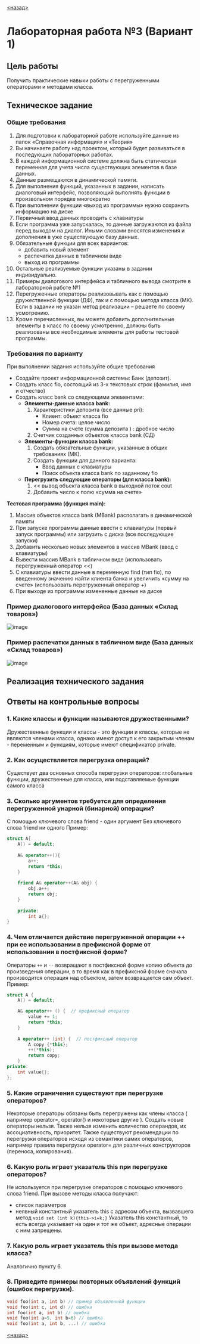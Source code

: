 [<назад>](https://github.com/xXxINFARKTxXx/MIET/tree/main/2Sem/OOP_Spring_2023_MIET)
# Лабораторная работа №3 (Вариант 1)
## Цель работы
Получить практические навыки работы с перегруженными операторами и методами класса.

## Техническое задание

### Общие требования 

1. Для подготовки к лабораторной работе используйте данные из папок «Справочная информация» и «Теория»  
2. Вы начинаете работу над проектом, который будет развиваться в последующих лабораторных работах.  
3. В каждой информационной системе должна быть статическая переменная для учета числа существующих элементов в базе данных. 
4. Данные размещаются в динамической памяти. 
5. Для выполнения функций, указанных в задании, написать диалоговый интерфейс, позволяющий выполнять функции в произвольном порядке многократно
6. При выполнении функции «выход из программы» нужно сохранить информацию на диске 
7. Первичный ввод данных проводить с клавиатуры 
8. Если программа уже запускалась, то данные загружаются из файла перед выходом на диалог. Иными словами вносятся изменения и дополнения в уже существующую базу данных.  
9. Обязательные функции для всех вариантов: 
    + добавить новый элемент  
    + распечатка данных в табличном виде 
    + выход из программы 
10. Остальные реализуемые функции указаны в задании индивидуально. 
11. Примеры диалогового интерфейса и табличного вывода смотрите в лабораторной работе №1 
12. Перегруженные операторы реализовывать как с помощью дружественной функции (ДФ), так и с помощью метода класса (МК). Если в задании не указан метод реализации – решаете по своему усмотрению. 
13. Кроме перечисленных, вы  можете добавить дополнительные элементы в класс по своему усмотрению, должны быть реализованы все необходимые элементы для работы тестовой программы. 

### Требования по варианту

При выполнении задания используйте общие требования
 + Создайте проект информационной системы: Банк (депозит). 
 + Создать класс fio, состоящий из 3-х текстовых строк (фамилия, имя и отчество) 
 + Создать класс bank со следующими элементами:  
	+ **Элементы-данные класса bank:** 
	  1. Характеристики депозита (все данные pri):  
		    + Клиент: объект класса fio  
		    + Номер счета: целое число  
		    + Сумма на счете (сумма депозита ) : дробное число  
	  2. Cчетчик созданных объектов класса bank (СД)   
	+ **Элементы-функции класса bank:**  
		1. Создать обязательные функции, указанные в общих требованиях (МК).    
		2.  Создать функции для данного варианта:   
			  + Ввод данных с клавиатуры   
			  + Поиск объекта класса bank по заданному fio   
	+ **Перегрузить следующие операторы (для класса bank):**
		1. << вывод объекта класса bank в выходной поток cout   
		2.  Добавить число к полю «сумма на счете»   
 
**Тестовая программа (функция main):**
1. Массив объектов класса bank (MBank) располагать в динамической памяти 
2. При запуске программы данные ввести с клавиатуры (первый запуск программы) или загрузить с диска (все последующие запуски) 
3. Добавить несколько новых элементов в массив MBank (ввод с клавиатуры) 
4. Вывести массив MBank  в табличном виде (использовать перегруженный оператор <<) 
5. С клавиатуры ввести данные в переменную find (тип fio),  по введенному значению найти клиента банка и увеличить «сумму на счете» (использовать перегруженный оператор +) 
6. При выходе из программы измененные данные на диске
    
### Пример диалогового интерфейса (База данных «Склад товаров»)
![image](https://user-images.githubusercontent.com/57076699/221278362-82021063-f4c1-428b-9342-7202cbf5acd8.png)

### Пример распечатки данных в табличном виде (База данных «Склад товаров»)
![image](https://user-images.githubusercontent.com/57076699/221285525-babe4c51-90ee-4f44-bf6c-b5434ff33de8.png)

## Реализация технического задания



## Ответы на контрольные вопросы

### 1.  Какие классы и функции называются дружественными?
Дружественные функции и классы - это функции и классы, которые не являются членами класса, однако имеют доступ к его закрытым членам - переменным и функциям, которые имеют спецификатор private.
    
### 2.  Как осуществляется перегрузка операций? 
Существует два основных способа перегрузки операторов: глобальные функции, дружественные для класса, или подставляемые функции самого класса
    
### 3.  Сколько аргументов требуется для определения перегруженной унарной (бинарной) операции?
С помощью ключевого слова friend - один аргумент
Без ключевого слова friend ни одного
Пример:
```c++
struct A{  
	A() = default;  
	  
	A& operator++(){  
		a++;  
		return *this;  
	}  
	  
	friend A& operator++(A& obj) {  
		obj.a++;  
		return obj;  
	}  
	  
	private:  
		int a{};  
}
```
    
### 4.  Чем отличается действие перегруженной операции ++ при ее использовании в префиксной форме от использовании в постфиксной форме?
Операторы `++` и  `--` возвращают в постфиксной форме копию объекта до произведения операции, в то время как в префиксной  форме сначала производится операция над объектом, затем возвращается сам объект.
Пример:
```c++
struct A {  
	A() = default;  

	A& operator++ () {  // префиксный оператор  
		value += 1;  
		return *this;  
	}  
	  
	A operator++ (int) {  // постфиксный оператор
		A copy {*this};  
		++(*this);  
		return copy;  
	}  
private:  
	int value{};  
};
```
    
### 5.  Какие ограничения существуют при перегрузке операторов?
Некоторые операторы обязаны быть перегружены как члены класса ( например operator=, operator() и некоторые другие ). Создать новые операторы нельзя. Также нельзя изменить количество операндов, их ассоциативность, приоритет. Также существуют рекомендации по перегрузки операторов исходя из семантики самих операторов, например правила перегрузки operator= для различных конструкторов (переноса, копирования). 

    
### 6.  Какую роль играет указатель this при перегрузке операторов?
Не используется при перегрузке операторов с помощью ключевого слова friend. При вызове методы класса получают:
-   список параметров
-   неявный константный указатель this  c адресом объекта, вызвавшего метод
`void set (int k){this->i=k;}`
Указатель this константный, то есть всегда указывает на один и тот же объект, адресные операции с ним запрещены.
    
### 7.  Какую роль играет указатель this при вызове метода класса?
Аналогично пункту 6.
    
### 8.  Приведите примеры повторных объявлений функций (ошибок перегрузки).
```c++
void foo(int a, int b) // пример объявленной функции
void foo(int c, int d) // ошибка
int foo(int a, int b) // ошибка
void foo(int a=5, int b=6) // ошибка
void foo(int a, int b, ...) // ошибка
```
[<назад>](https://github.com/xXxINFARKTxXx/MIET/tree/main/2Sem/OOP_Spring_2023_MIET)
